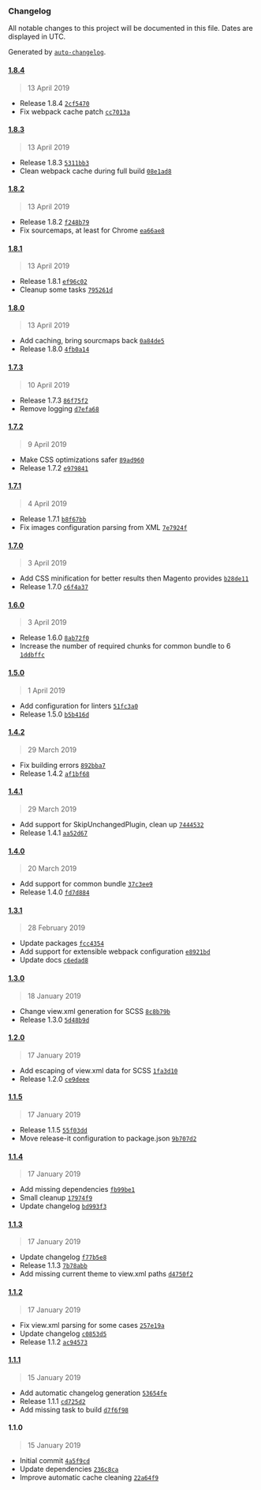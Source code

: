 ### Changelog

All notable changes to this project will be documented in this file. Dates are displayed in UTC.

Generated by [`auto-changelog`](https://github.com/CookPete/auto-changelog).

#### [1.8.4](https://gitlab.creativestyle.pl/m2c/magesuite-frontend-builder/compare/1.8.3...1.8.4)

> 13 April 2019

- Release 1.8.4 [`2cf5470`](https://gitlab.creativestyle.pl/m2c/magesuite-frontend-builder/commit/2cf5470fea59952c578263169df57bf20347ec0a)
- Fix webpack cache patch [`cc7013a`](https://gitlab.creativestyle.pl/m2c/magesuite-frontend-builder/commit/cc7013a8cf99c85c63ae9bb5f0f8255934715b8e)

#### [1.8.3](https://gitlab.creativestyle.pl/m2c/magesuite-frontend-builder/compare/1.8.2...1.8.3)

> 13 April 2019

- Release 1.8.3 [`5311bb3`](https://gitlab.creativestyle.pl/m2c/magesuite-frontend-builder/commit/5311bb329dd8a8b2f0c2a4719eadc5fa3d818043)
- Clean webpack cache during full build [`08e1ad8`](https://gitlab.creativestyle.pl/m2c/magesuite-frontend-builder/commit/08e1ad82dd358cf6e0a587fbe6f88143f11a391e)

#### [1.8.2](https://gitlab.creativestyle.pl/m2c/magesuite-frontend-builder/compare/1.8.1...1.8.2)

> 13 April 2019

- Release 1.8.2 [`f248b79`](https://gitlab.creativestyle.pl/m2c/magesuite-frontend-builder/commit/f248b795e41498b676de55408e306030b926aeef)
- Fix sourcemaps, at least for Chrome [`ea66ae8`](https://gitlab.creativestyle.pl/m2c/magesuite-frontend-builder/commit/ea66ae85c939b2018268b982a8f0afac2b343b45)

#### [1.8.1](https://gitlab.creativestyle.pl/m2c/magesuite-frontend-builder/compare/1.8.0...1.8.1)

> 13 April 2019

- Release 1.8.1 [`ef96c02`](https://gitlab.creativestyle.pl/m2c/magesuite-frontend-builder/commit/ef96c02573358ae1779eec103a680656815e5f6a)
- Cleanup some tasks [`795261d`](https://gitlab.creativestyle.pl/m2c/magesuite-frontend-builder/commit/795261d80fa550b9cccfe00d9b67f5fdef7003d1)

#### [1.8.0](https://gitlab.creativestyle.pl/m2c/magesuite-frontend-builder/compare/1.7.3...1.8.0)

> 13 April 2019

- Add caching, bring sourcmaps back [`0a84de5`](https://gitlab.creativestyle.pl/m2c/magesuite-frontend-builder/commit/0a84de5ae3ce023560bec5a9e32b313d6cff29ab)
- Release 1.8.0 [`4fb0a14`](https://gitlab.creativestyle.pl/m2c/magesuite-frontend-builder/commit/4fb0a14870ae893719397e4dd6e7fd5a87b8d860)

#### [1.7.3](https://gitlab.creativestyle.pl/m2c/magesuite-frontend-builder/compare/1.7.2...1.7.3)

> 10 April 2019

- Release 1.7.3 [`86f75f2`](https://gitlab.creativestyle.pl/m2c/magesuite-frontend-builder/commit/86f75f2bc83da0b92c778b2937b169ae260cafe6)
- Remove logging [`d7efa68`](https://gitlab.creativestyle.pl/m2c/magesuite-frontend-builder/commit/d7efa68026ecf7eb808fed932cadb7dac40b43f6)

#### [1.7.2](https://gitlab.creativestyle.pl/m2c/magesuite-frontend-builder/compare/1.7.1...1.7.2)

> 9 April 2019

- Make CSS optimizations safer [`89ad960`](https://gitlab.creativestyle.pl/m2c/magesuite-frontend-builder/commit/89ad96019cf8553fd7bb3da49d8a0703d031bf82)
- Release 1.7.2 [`e979841`](https://gitlab.creativestyle.pl/m2c/magesuite-frontend-builder/commit/e979841a4e09f13f9a48cb0e4a04dafcca58486d)

#### [1.7.1](https://gitlab.creativestyle.pl/m2c/magesuite-frontend-builder/compare/1.7.0...1.7.1)

> 4 April 2019

- Release 1.7.1 [`b8f67bb`](https://gitlab.creativestyle.pl/m2c/magesuite-frontend-builder/commit/b8f67bb9b0644236f69a2ec6e2bbcb3f5816282c)
- Fix images configuration parsing from XML [`7e7924f`](https://gitlab.creativestyle.pl/m2c/magesuite-frontend-builder/commit/7e7924f95917e2a916ef993f3c8ef54c97976e1a)

#### [1.7.0](https://gitlab.creativestyle.pl/m2c/magesuite-frontend-builder/compare/1.6.0...1.7.0)

> 3 April 2019

- Add CSS minification for better results then Magento provides [`b28de11`](https://gitlab.creativestyle.pl/m2c/magesuite-frontend-builder/commit/b28de11fa36c44afbfbcddf62a409233c5da6643)
- Release 1.7.0 [`c6f4a37`](https://gitlab.creativestyle.pl/m2c/magesuite-frontend-builder/commit/c6f4a37f60b603da068fe5bfbe26c44cdaa7a7e5)

#### [1.6.0](https://gitlab.creativestyle.pl/m2c/magesuite-frontend-builder/compare/1.5.0...1.6.0)

> 3 April 2019

- Release 1.6.0 [`8ab72f0`](https://gitlab.creativestyle.pl/m2c/magesuite-frontend-builder/commit/8ab72f0ae65f6f526ef6b98b5b67a41e3cc2a5f2)
- Increase the number of required chunks for common bundle to 6 [`1ddbffc`](https://gitlab.creativestyle.pl/m2c/magesuite-frontend-builder/commit/1ddbffc2c2de3dcfd3cc1d95d2bbf2c1aaff2c72)

#### [1.5.0](https://gitlab.creativestyle.pl/m2c/magesuite-frontend-builder/compare/1.4.2...1.5.0)

> 1 April 2019

- Add configuration for linters [`51fc3a0`](https://gitlab.creativestyle.pl/m2c/magesuite-frontend-builder/commit/51fc3a0d373b5656bb647de8136d6dcfe0e3a84e)
- Release 1.5.0 [`b5b416d`](https://gitlab.creativestyle.pl/m2c/magesuite-frontend-builder/commit/b5b416d0cd181dbad763e2da09bbd5c0541d26e0)

#### [1.4.2](https://gitlab.creativestyle.pl/m2c/magesuite-frontend-builder/compare/1.4.1...1.4.2)

> 29 March 2019

- Fix building errors [`892bba7`](https://gitlab.creativestyle.pl/m2c/magesuite-frontend-builder/commit/892bba71cd1fbeea8180e78dce60210385691a8a)
- Release 1.4.2 [`af1bf68`](https://gitlab.creativestyle.pl/m2c/magesuite-frontend-builder/commit/af1bf68b3a5db62950e1e83003fda3b634c50464)

#### [1.4.1](https://gitlab.creativestyle.pl/m2c/magesuite-frontend-builder/compare/1.4.0...1.4.1)

> 29 March 2019

- Add support for SkipUnchangedPlugin, clean up [`7444532`](https://gitlab.creativestyle.pl/m2c/magesuite-frontend-builder/commit/74445321aaef0de6eab9f7415b636cf69c54efea)
- Release 1.4.1 [`aa52d67`](https://gitlab.creativestyle.pl/m2c/magesuite-frontend-builder/commit/aa52d675e1d9438217088d38d95dc5397a2d1496)

#### [1.4.0](https://gitlab.creativestyle.pl/m2c/magesuite-frontend-builder/compare/1.3.1...1.4.0)

> 20 March 2019

- Add support for common bundle [`37c3ee9`](https://gitlab.creativestyle.pl/m2c/magesuite-frontend-builder/commit/37c3ee9f0073b964a05323d3afaef159e8c0b2b0)
- Release 1.4.0 [`fd7d884`](https://gitlab.creativestyle.pl/m2c/magesuite-frontend-builder/commit/fd7d8849acd2fcc27e16c95969b2f37d2c5e5672)

#### [1.3.1](https://gitlab.creativestyle.pl/m2c/magesuite-frontend-builder/compare/1.3.0...1.3.1)

> 28 February 2019

- Update packages [`fcc4354`](https://gitlab.creativestyle.pl/m2c/magesuite-frontend-builder/commit/fcc4354f082fafe1eeb48960a5f806107dad9f34)
- Add support for extensible webpack configuration [`e8921bd`](https://gitlab.creativestyle.pl/m2c/magesuite-frontend-builder/commit/e8921bdb016f36d5c24d6c684c8ef37bbcf2f524)
- Update docs [`c6edad8`](https://gitlab.creativestyle.pl/m2c/magesuite-frontend-builder/commit/c6edad83c5d007961e9bd8cb69b971562e719eaf)

#### [1.3.0](https://gitlab.creativestyle.pl/m2c/magesuite-frontend-builder/compare/1.2.0...1.3.0)

> 18 January 2019

- Change view.xml generation for SCSS [`8c8b79b`](https://gitlab.creativestyle.pl/m2c/magesuite-frontend-builder/commit/8c8b79b4ff875baf44f99db9beed6b2a27c72d2e)
- Release 1.3.0 [`5d48b9d`](https://gitlab.creativestyle.pl/m2c/magesuite-frontend-builder/commit/5d48b9de61fbe629aa42ff239b307619f0ac716d)

#### [1.2.0](https://gitlab.creativestyle.pl/m2c/magesuite-frontend-builder/compare/1.1.5...1.2.0)

> 17 January 2019

- Add escaping of view.xml data for SCSS [`1fa3d10`](https://gitlab.creativestyle.pl/m2c/magesuite-frontend-builder/commit/1fa3d1058224116bda6421cd14a809d1c0f4b353)
- Release 1.2.0 [`ce9deee`](https://gitlab.creativestyle.pl/m2c/magesuite-frontend-builder/commit/ce9deee2830bd85d09d7635983e0171424ab0d59)

#### [1.1.5](https://gitlab.creativestyle.pl/m2c/magesuite-frontend-builder/compare/1.1.4...1.1.5)

> 17 January 2019

- Release 1.1.5 [`55f03dd`](https://gitlab.creativestyle.pl/m2c/magesuite-frontend-builder/commit/55f03dd6cf3715b11a89bc2aeeb37d27a5f798a9)
- Move release-it configuration to package.json [`9b707d2`](https://gitlab.creativestyle.pl/m2c/magesuite-frontend-builder/commit/9b707d247821ece205201fcc3bfa83dae5cff30d)

#### [1.1.4](https://gitlab.creativestyle.pl/m2c/magesuite-frontend-builder/compare/1.1.3...1.1.4)

> 17 January 2019

- Add missing dependencies [`fb99be1`](https://gitlab.creativestyle.pl/m2c/magesuite-frontend-builder/commit/fb99be13d8439818d55bacc73f9e1a8fb1ab5e06)
- Small cleanup [`17974f9`](https://gitlab.creativestyle.pl/m2c/magesuite-frontend-builder/commit/17974f9480c6503486ac6c1af91bff23024b96bf)
- Update changelog [`bd993f3`](https://gitlab.creativestyle.pl/m2c/magesuite-frontend-builder/commit/bd993f3f61ab1f80dd4be599da5708dfaa2bf868)

#### [1.1.3](https://gitlab.creativestyle.pl/m2c/magesuite-frontend-builder/compare/1.1.2...1.1.3)

> 17 January 2019

- Update changelog [`f77b5e8`](https://gitlab.creativestyle.pl/m2c/magesuite-frontend-builder/commit/f77b5e815e1241ac916d01985918487852779db6)
- Release 1.1.3 [`7b78abb`](https://gitlab.creativestyle.pl/m2c/magesuite-frontend-builder/commit/7b78abb5151c14c23397cf7e3093c93f9a4e502e)
- Add missing current theme to view.xml paths [`d4750f2`](https://gitlab.creativestyle.pl/m2c/magesuite-frontend-builder/commit/d4750f23ebd4c4fd13a10329794b6fb76a6877a8)

#### [1.1.2](https://gitlab.creativestyle.pl/m2c/magesuite-frontend-builder/compare/1.1.1...1.1.2)

> 17 January 2019

- Fix view.xml parsing for some cases [`257e19a`](https://gitlab.creativestyle.pl/m2c/magesuite-frontend-builder/commit/257e19af573b42bd620d0d4310b1efea149ec5a6)
- Update changelog [`c0853d5`](https://gitlab.creativestyle.pl/m2c/magesuite-frontend-builder/commit/c0853d5d380bd618671e8184d28cbaaffff2aac5)
- Release 1.1.2 [`ac94573`](https://gitlab.creativestyle.pl/m2c/magesuite-frontend-builder/commit/ac94573c515f0e43f64b0b158b1bd7f950d12675)

#### [1.1.1](https://gitlab.creativestyle.pl/m2c/magesuite-frontend-builder/compare/1.1.0...1.1.1)

> 15 January 2019

- Add automatic changelog generation [`53654fe`](https://gitlab.creativestyle.pl/m2c/magesuite-frontend-builder/commit/53654fe92b043d60114b1bb20d55df254d3c09e7)
- Release 1.1.1 [`cd725d2`](https://gitlab.creativestyle.pl/m2c/magesuite-frontend-builder/commit/cd725d207a8ffaa244670cd966af1e62ac2650aa)
- Add missing task to build [`d7f6f98`](https://gitlab.creativestyle.pl/m2c/magesuite-frontend-builder/commit/d7f6f989c85c9808abf33e0fb86a98862fa2f780)

#### 1.1.0

> 15 January 2019

- Initial commit [`4a5f9cd`](https://gitlab.creativestyle.pl/m2c/magesuite-frontend-builder/commit/4a5f9cd27028af8577b9c496c6a30383bb08a38f)
- Update dependencies [`236c8ca`](https://gitlab.creativestyle.pl/m2c/magesuite-frontend-builder/commit/236c8ca6195c90b244b2f4a5b959f9a865af9233)
- Improve automatic cache cleaning [`22a64f9`](https://gitlab.creativestyle.pl/m2c/magesuite-frontend-builder/commit/22a64f9c612bd117e973287850fd24e8df2057ef)
